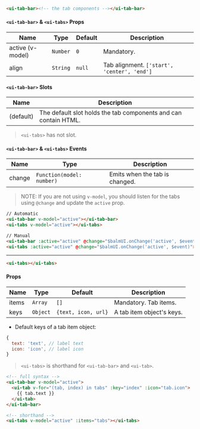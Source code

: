 ```html
<ui-tab-bar><!-- the tab components --></ui-tab-bar>
```

#### `<ui-tab-bar>` & `<ui-tabs>` Props

| Name             | Type     | Default | Description                                 |
| ---------------- | -------- | ------- | ------------------------------------------- |
| active (v-model) | `Number` | `0`     | Mandatory.                                  |
| align            | `String` | `null`  | Tab alignment. `['start', 'center', 'end']` |

#### `<ui-tab-bar>` Slots

| Name      | Description                                                     |
| --------- | --------------------------------------------------------------- |
| (default) | The default slot holds the tab components and can contain HTML. |

> `<ui-tabs>` has not slot.

#### `<ui-tab-bar>` & `<ui-tabs>` Events

| Name   | Type                      | Description                    |
| ------ | ------------------------- | ------------------------------ |
| change | `Function(model: number)` | Emits when the tab is changed. |

> NOTE: If you are not using `v-model`, you should listen for the tabs using `@change` and update the `active` prop.

```html
// Automatic
<ui-tab-bar v-model="active"></ui-tab-bar>
<ui-tabs v-model="active"></ui-tabs>

// Manual
<ui-tab-bar :active="active" @change="$balmUI.onChange('active', $event)"></ui-tab-bar>
<ui-tabs :active="active" @change="$balmUI.onChange('active', $event)"></ui-tabs>
```

---

```html
<ui-tabs></ui-tabs>
```

#### Props

| Name  | Type     | Default             | Description               |
| ----- | -------- | ------------------- | ------------------------- |
| items | `Array`  | `[]`                | Mandatory. Tab items.     |
| keys  | `Object` | `{text, icon, url}` | A tab item object's keys. |

- Default keys of a tab item object:

```js
{
  text: 'text', // label text
  icon: 'icon', // label icon
}
```

> `<ui-tabs>` is shorthand for `<ui-tab-bar>` and `<ui-tab>`.

```html
<!-- full syntax -->
<ui-tab-bar v-model="active">
  <ui-tab v-for="(tab, index) in tabs" :key="index" :icon="tab.icon">
    {{ tab.text }}
  </ui-tab>
</ui-tab-bar>

<!-- shorthand -->
<ui-tabs v-model="active" :items="tabs"></ui-tabs>
```
